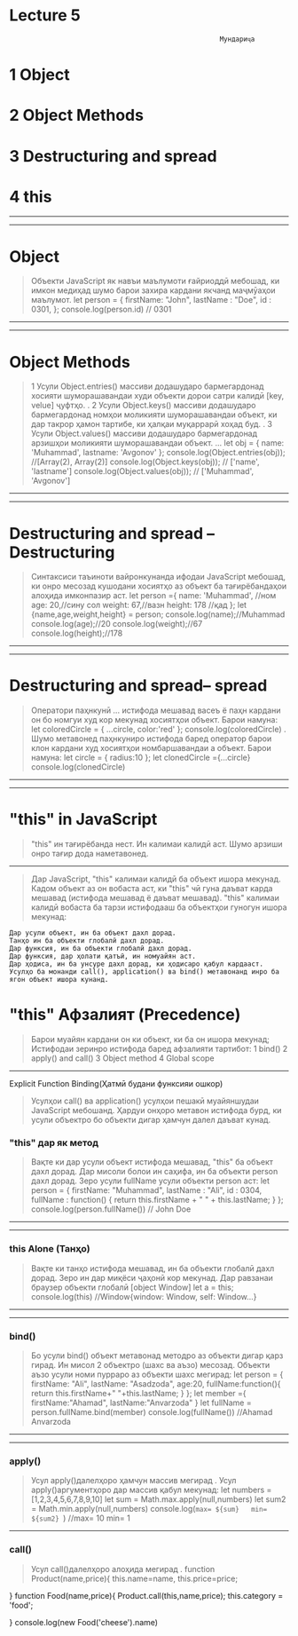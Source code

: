 
# Lecture 5
```
                                                     Мундариҷа
```
#  1 Object
#  2 Object Methods
#  3 Destructuring and spread
#  4 this
***
***

# Object
> Объекти JavaScript як навъи маълумоти ғайриоддӣ мебошад, ки имкон медиҳад
шумо барои захира кардани якчанд
маҷмӯаҳои маълумот.
let person = {
    firstName: "John",
    lastName : "Doe",
    id       : 0301,
  };
  console.log(person.id) // 0301
  
  ***
  ***
# Object Methods
> 1 Усули Object.entries() массиви додашударо бармегардонад
хосияти шуморашавандаи худи объекти дорои сатри калидӣ [key,
velue] ҷуфтҳо.
.
2 Усули Object.keys() массиви додашударо бармегардонад
номҳои моликияти шуморашавандаи объект, ки дар такрор
ҳамон тартибе, ки ҳалқаи муқаррарӣ хоҳад буд.
.
3  Усули Object.values() массиви додашударо бармегардонад
арзишҳои моликияти шуморашавандаи объект.
...
let obj = {
    name: 'Muhammad',
    lastname: 'Avgonov'
};
console.log(Object.entries(obj)); //[Array(2), Array(2)]
console.log(Object.keys(obj)); // ['name', 'lastname']
console.log(Object.values(obj)); // ['Muhammad', 'Avgonov']
***
***
# Destructuring and spread – Destructuring
> Синтаксиси таъиноти вайронкунанда ифодаи JavaScript мебошад, ки онро месозад
кушодани хосиятҳо аз объект ба тағирёбандаҳои алоҳида имконпазир аст.
let person ={
    name: 'Muhammad', //ном
    age: 20,//сину сол
    weight: 67,//вазн
    height: 178 //қад
};
let {name,age,weight,height} = person;
console.log(name);//Muhammad
console.log(age);//20
console.log(weight);//67
console.log(height);//178
****
***
# Destructuring and spread– spread
> Оператори паҳнкунӣ ... истифода мешавад
васеъ ё паҳн кардани он
бо номгуи худ кор мекунад
хосиятҳои объект.
Барои намуна:
let coloredCircle = {
    ...circle,
    color:'red'
};
console.log(coloredCircle)
.
Шумо метавонед паҳнкуниро истифода баред
оператор барои клон кардани худ
хосиятҳои номбаршавандаи а
объект.
Барои намуна:
let circle = {
    radius:10
};
let clonedCircle ={...circle}
console.log(clonedCircle)
***
***
# "this" in JavaScript
> "this" ин тағирёбанда нест. Ин калимаи калидӣ аст.
Шумо арзиши онро тағир дода наметавонед.
***
>Дар JavaScript, "this" калимаи калидӣ ба объект ишора мекунад.
Кадом объект аз он вобаста аст, ки "this" чӣ гуна даъват карда мешавад (истифода мешавад ё даъват мешавад).
"this" калимаи калидӣ вобаста ба тарзи истифодааш ба объектҳои гуногун ишора мекунад:
```
Дар усули объект, ин ба объект дахл дорад.
Танҳо ин ба объекти глобалӣ дахл дорад.
Дар функсия, ин ба объекти глобалӣ дахл дорад.
Дар функсия, дар ҳолати қатъӣ, ин номуайян аст.
Дар ҳодиса, ин ба унсуре дахл дорад, ки ҳодисаро қабул кардааст.
Усулҳо ба монанди call(), application() ва bind() метавонанд инро ба ягон объект ишора кунанд.
```
# "this" Афзалият (Precedence)

>Барои муайян кардани он ки
объект, ки ба он ишора мекунад;
Истифодаи зеринро истифода баред
афзалияти тартибот:
1 bind()
2 apply() and call()
3 Object method
4 Global scope

***
Explicit Function Binding(Ҳатмӣ будани функсияи ошкор)
>Усулҳои call() ва application() усулҳои пешакӣ муайяншудаи JavaScript мебошанд.
Ҳардуи онҳоро метавон истифода бурд, ки усули объектро бо объекти дигар ҳамчун далел даъват кунад.

### "this" дар як метод
>Вақте ки дар усули объект истифода мешавад, "this" ба объект дахл дорад.
Дар мисоли болои ин саҳифа, ин ба объекти person  дахл дорад.
Зеро усули fullName усули объекти person  аст:
let person = {
    firstName: "Muhammad",
    lastName : "Ali",
    id       : 0304,
     fullName : function() {
     return this.firstName + " " + this.lastName;
    }
  };
  console.log(person.fullName()) // John Doe
  
  ***
  ***
### this Alone (Танҳо)
> Вақте ки танҳо истифода мешавад, ин ба объекти глобалӣ дахл дорад.
Зеро ин дар миқёси ҷаҳонӣ кор мекунад.
Дар равзанаи браузер объекти глобалӣ [object Window]
let a = this;
console.log(this) //Window{window: Window, self: Window...}
*****
***
### bind()
>Бо усули bind() объект метавонад методро аз объекти дигар қарз гирад.
Ин мисол 2 объектро (шахс ва аъзо) месозад.
Объекти аъзо усули номи пурраро аз объекти шахс мегирад:
let person = {
    firstName: "Ali",
    lastName: "Asadzoda",
    age:20,
    fullName:function(){
        return this.firstName+" "+this.lastName;
    }
};
let member ={
    firstName:"Ahamad",
    lastName:"Anvarzoda"
}
let fullName = person.fullName.bind(member)
console.log(fullName()) //Ahamad Anvarzoda

***
***
### apply() 
>Усул apply()далелҳоро ҳамчун массив мегирад .
Усул apply()аргументҳоро дар массив қабул мекунад:
let numbers = [1,2,3,4,5,6,7,8,9,10]
let sum = Math.max.apply(null,numbers)
let sum2 = Math.min.apply(null,numbers)
console.log(`max= ${sum}   min= ${sum2} `) //max= 10   min= 1 

***
### call()
>Усул call()далелҳоро алоҳида мегирад .
function Product(name,price){
    this.name=name,
    this.price=price;

}
function Food(name,price){
   Product.call(this,name,price);
   this.category = 'food';

}
console.log(new Food('cheese').name)






